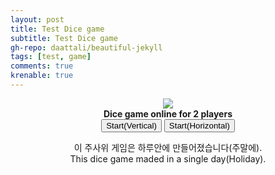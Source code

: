 ```yaml
---
layout: post
title: Test Dice game
subtitle: Test Dice game
gh-repo: daattali/beautiful-jekyll
tags: [test, game]
comments: true
krenable: true
---
```


<html>
	<head>
		<title>Dice</title>
	</head>
	<body>
		<script language = "javascript">

toWrite = "";
vertical = true;
whiteTblackF = true;
blackScore = new Array(15);
whiteScore = new Array(15);
leftRoll = 0;
dice = new Array(5);
diceUse = new Array(5);


function DocOpen(){
	toWrite = "";
}

function DocWrite(inStr){
	toWrite = toWrite + inStr;
	document.getElementById("banramlo_blog_Dice_html").innerHTML  = toWrite;
}

function computeScore(which){
	sum = 0;
	count = 0;
	smallStraight = true;
	largeStraight = true;
	yacht = true;
	switch(which){
	case 00:
			sum = 0;
			for(idx = 0; idx < 5; ++idx){
				if(dice[idx] == 1)
					sum += dice[idx];
			}
			return sum;
	case 01: 
			sum = 0;
			for(idx = 0; idx < 5; ++idx){
				if(dice[idx] == 2)
					sum += dice[idx];
			}
			return sum;
	case 02: 
			sum = 0;
			for(idx = 0; idx < 5; ++idx){
				if(dice[idx] == 3)
					sum += dice[idx];
			}
			return sum;
	case 03: 
			sum = 0;
			for(idx = 0; idx < 5; ++idx){
				if(dice[idx] == 4)
					sum += dice[idx];
			}
			return sum;
	case 04: 
			sum = 0;
			for(idx = 0; idx < 5; ++idx){
				if(dice[idx] == 5)
					sum += dice[idx];
			}
			return sum;
	case 05: 
			sum = 0;
			for(idx = 0; idx < 5; ++idx){
				if(dice[idx] == 6)
					sum += dice[idx];
			}
			return sum;
	case 08: 
			sum = 0;
			for(idx = 0; idx < 5; ++idx){
				sum += dice[idx];
			}
			if(sum > 30)
				sum = 30;
			return sum;
	case 09: 
			sum = 0;
			if(dice[0] == dice[1]){
				cri = dice[0];
			}
			else if(dice[1] == dice[2]){
				cri = dice[1];
			}
			else{
				return 0;
			}
			count = 0;
			for(idx = 0; idx < 5; ++idx){
				if(dice[idx] == cri){
					++count;
				}
			}
			if(count >= 4)
			sum = count * cri;
			if(sum > 30)
				sum = 30;
			return sum;
	case 10: 
			sum = 0;
			if(dice[0] == dice[1] && dice[3] == dice[4]){
				if(dice[2] == dice[1] || dice[2] == dice[3]){
					//only fullhouse
				}
				else{
					return 0;
				}
			}
			else{
				return 0;
			}
			sum = 0;
			for(idx = 0; idx < 5; ++idx){
				sum += dice[idx];
			}
			if(sum > 30)
				sum = 30;
			return sum;
	case 11:
			onePasser = true;
			smallStraight = true;
			for(idx = 0; idx < (onePasser ? 3 : 4); ++idx){
				if((dice[idx] + 1) != dice[idx + 1]){
					if((dice[idx] == dice[idx + 1]) && onePasser){
						onePasser = false;
					}
					else{
						smallStraight = false;
					}
				}
			}
			if(smallStraight)
				return 15;
			smallStraight = true;
			for(idx = 1; idx < 4; ++idx){
				if(dice[idx] +1 != dice[idx + 1]){
					smallStraight = false;
				}
			}
			if(smallStraight)
				return 15;
			return 0;
	case 12:
			largeStraight = true;
			for(idx = 0; idx < 4; ++idx){
				if(dice[idx] + 1 != dice[idx + 1]){
					largeStraight = false;
				}
			}
			if(largeStraight)
				return 30;
			return 0;
	case 13:
			yacht = true;
			for(idx = 0; idx < 4; ++idx){
				if(dice[idx] != dice[idx + 1]){
					yacht = false;
				}
			}
			if(yacht)
				return 50;
			return 0;
	default: return -1;
	}
}

function SetUp(which, score){
	turn += 1;
	if(whiteTblackF){
		whiteScore[which] = score;
	}
	else{
		blackScore[which] = score;
	}
	if(turn == 24){
		collectScore();
		return;
	}
	whiteTblackF = !whiteTblackF;
	for(idx2 = 0; idx2 < 5; ++idx2){
		diceUse[idx2] = true;
	}
	
	leftRoll = 3;
	diceRoll();
}

function UpdateScore(_targetData){
	targetData = new Array(15);
	for(idx3 = 0; idx3 < 15; ++idx3){
		if(_targetData[idx3] > 0)
			targetData[idx3] = _targetData[idx3];
		else
			targetData[idx3] = 0;
	}
	
	_targetData[6] = (targetData[0] + targetData[1] + targetData[2] + targetData[3] + targetData[4] + targetData[5]);
	_targetData[7] = (_targetData[6] >= 63 ? 35 : -1);
	_targetData[14] = (targetData[0] + targetData[1] + targetData[2] + targetData[3] + targetData[4] + targetData[5] + targetData[6] + targetData[7] + targetData[8] + targetData[9] + targetData[10] + targetData[11] + targetData[12] + targetData[13]);	
}

function WriteFor(whom, which){
	if(whom == 0){
		switch(which){
		case 00: DocWrite("Ones"); break;
		case 01: DocWrite("Twos"); break;
		case 02: DocWrite("Threes"); break;
		case 03: DocWrite("Fours"); break;
		case 04: DocWrite("Fives"); break;
		case 05: DocWrite("Sixs"); break;
		case 06: DocWrite("Sum"); break;
		case 07: DocWrite("Bonus"); break;
		case 08: DocWrite("Choice"); break;
		case 09: DocWrite("Four-of-a-kind"); break;
		case 10: DocWrite("Full house"); break;
		case 11: DocWrite("Small straight"); break;
		case 12: DocWrite("Large straight"); break;
		case 13: DocWrite("Dice"); break;
		case 14: DocWrite("Total"); break;
		default: break;
		}
		return;
	}
	else if(whom == 3){
		switch(which){
		case 00: DocWrite("x1"); break;
		case 01: DocWrite("x2"); break;
		case 02: DocWrite("x3"); break;
		case 03: DocWrite("x4"); break;
		case 04: DocWrite("x5"); break;
		case 05: DocWrite("x6"); break;
		case 06: DocWrite(">=63"); break;
		case 07: DocWrite("35"); break;
		case 08: DocWrite("SUM(<=30)"); break;
		case 09: DocWrite("SUM(<=30)"); break;
		case 10: DocWrite("SUM(<=30)"); break;
		case 11: DocWrite("15"); break;
		case 12: DocWrite("30"); break;
		case 13: DocWrite("50"); break;
		case 14: DocWrite(""); break;
		default: break;
		}
		return;
	}
	else{
		if(whiteTblackF){
			if(whom == 2){
				if(whiteScore[which] == -1){
					get = computeScore(which);
					if(get >= 0){
						DocWrite("<input type = \"button\" value = \""+ get +"\" onClick = \"SetUp(" + which + "," + get + ")\">   ");	
					}
					return;
				}
			}
		}
		else{
			if(whom == 1){
				if(blackScore[which] == -1){
					get = computeScore(which);
					if(get >= 0){
						DocWrite("<input type = \"button\" value = \""+ get +"\" onClick = \"SetUp(" + which + "," + get + ")\">  ");	
					}
					return;
				}
			}
		}
		if(whom == 1)
			targetData = blackScore;
		else
			targetData = whiteScore;
		DocWrite(targetData[which] < 0 ? "" : targetData[which]);
	}
}

function diceRoll(){
	for(idx4 = 0; idx4 < 5; ++idx4){
		if(diceUse[idx4]){
			dice[idx4] = parseInt(Math.random() * 6) % 6 + 1;
		}
	}
	leftRoll -= 1;
	//simple bubble sort because not important
	UpdateTable();
}

function changeDice(index){
	diceUse[index] = !diceUse[index];
	UpdateTable();
}

function numToEng(i){
	switch(i){
		case 1: return "one";
		case 2: return "two";
		case 3: return "three";
		case 4: return "four";
		case 5: return "five";
		case 6: return "six";
		default: return "ERROR";
	}
}

function UpdateTable(){
	UpdateScore(whiteScore);
	UpdateScore(blackScore);
	for(i = 0; i < 5; ++i){
		for(j = i + 1; j < 5; ++j){
			if(dice[i] > dice[j]){
				tmp = dice[i];
				dice[i] = dice[j];
				dice[j] = tmp;
				tmpUse = diceUse[i];
				diceUse[i] = diceUse[j];
				diceUse[j] = tmpUse;
			}
		}
	}
	DocOpen();
	DocWrite("<table border=1>");
	if(vertical){	
		DocWrite("<th> What </th> <th> Black </th> <th> White </th> <th> Score </th>");
		for(j = 0; j < 15; ++j){
			DocWrite("<tr>");
			for(i = 0; i < 4; ++i){
				DocWrite("<td>");
				WriteFor(i, j);
				DocWrite("</td>");
			}
			DocWrite("</tr>");
		}
		DocWrite("</table>");
	}
	else{	
		for(i = 0; i < 4; ++i){
			DocWrite("<tr>");
			switch(i){
				case 0: DocWrite("<th> What </th>"); break;
				case 1: DocWrite("<th> Black </th>"); break;
				case 2: DocWrite("<th> White </th>"); break;
				case 3: DocWrite("<th> Score </th>"); break;
			}
			for(j = 0; j < 15; ++j){
				DocWrite("<td>");
				WriteFor(i, j);
				DocWrite("</td>");	
			}
			DocWrite("</tr>");
		}
		DocWrite("</table>");
	}
	
	for(i = 0; i < 5; ++i){
		for(j = i + 1; j < 5; ++j){
			iBig = dice[i] > dice[j];
			if(diceUse[i] && !diceUse[j])
				iBig = false;
			if(!diceUse[i] && diceUse[j])
				iBig = true;
			if(iBig){
				tmp = dice[i];
				dice[i] = dice[j];
				dice[j] = tmp;
				tmpUse = diceUse[i];
				diceUse[i] = diceUse[j];
				diceUse[j] = tmpUse;
			}
		}
	}
	for(i = 0; i < 5; ++i){
		DocWrite("<input type = \"button\" value = \""+ (diceUse[i] ? "Keep dice " : "Use dice ") + (i + 1) +"\" onClick = \"changeDice(" + i + ")\">   ");	
	}
	if(leftRoll > 0)
		DocWrite("<input type = \"button\" value = \"Roll dice(" + leftRoll + ")\" onClick = \"diceRoll()\">");
	DocWrite("<br>");
	if(whiteTblackF){
		for(i = 0; i < 5; ++i){
			DocWrite("<img src =\"https://banramlo.github.io/assets/post/2020-07-25-Dice/dice-six-faces-" + numToEng(dice[i]) + ".png\" width= 100px height = 100px");
			if(diceUse[i])
				DocWrite();
			DocWrite(">");
		}
	}
	else{
		for(i = 0; i < 5; ++i){
			DocWrite("<img src =\"https://banramlo.github.io/assets/post/2020-07-25-Dice/inverted-dice-" + (dice[i]) + ".png\"  width= 100px height = 100px>");
		}
	}
}


function collectScore(){
	UpdateScore(whiteScore);
	UpdateScore(blackScore);
	
	DocOpen();
	DocWrite("<table border=1>");
	if(vertical){	
		DocWrite("<th> What </th> <th> Black </th> <th> White </th> <th> Score </th>");
		for(j = 0; j < 15; ++j){
			DocWrite("<tr>");
			for(i = 0; i < 4; ++i){
				if(i == 1)
					whiteTblackF = true;
				if(i == 2)
					whiteTblackF = false;
				DocWrite("<td>");
				WriteFor(i, j);
				DocWrite("</td>");
			}
			DocWrite("</tr>");
		}
		DocWrite("</table>");
	}
	else{	
		for(i = 0; i < 4; ++i){
			DocWrite("<tr>");
			switch(i){
				case 0: DocWrite("<th> What </th>"); break;
				case 1: DocWrite("<th> Black </th>"); break;
				case 2: DocWrite("<th> White </th>"); break;
				case 3: DocWrite("<th> Score </th>"); break;
			}
			for(j = 0; j < 15; ++j){
				if(i == 1)
					whiteTblackF = true;
				if(i == 2)
					whiteTblackF = false;
				DocWrite("<td>");
				WriteFor(i, j);
				DocWrite("</td>");	
			}
			DocWrite("</tr>");
		}
		DocWrite("</table>");
	}
	DocWrite("<br>");
	if(whiteScore[14] < blackScore[14]){
		DocWrite("Black win!");
	}
	else if(whiteScore[14] > blackScore[14]){
		DocWrite("White win!");
	}
	else{
		DocWrite("Draw!");
	}
	DocWrite("<br>");
	DocWrite("<input type = \"button\" value = \"Restart\" onClick = \"Start(" + vertical + ")\">");
	DocWrite("<input type = \"button\" value = \"Back to title\" onClick = \"BackToTitle()\">");
}

function BackToTitle(){
	DocOpen();
	DocWrite("<img width=500px height=500px src = \"https://banramlo.github.io/assets/post/2020-07-25-Dice/rolling-dices.png\"><br><b>Dice game online for 2 players</b> <br><input type = \"button\" value = \"Start(Vertical)\" onClick = \"Start(true)\"> <input type = \"button\" value = \"Start(Horizontal)\" onClick = \"Start(false)\">");
}

function Start(_vert){
	turn = 0;
	whiteTblackF = parseInt(Math.random() * 2) % 2 == 0? true : false;
	vertical = _vert;
	for(i = 0; i < 5; ++i){
		diceUse[i] = true;
	}
	for(i = 0; i < 15; ++i){
		whiteScore[i] = -1;
		blackScore[i] = -1;
	}
	leftRoll = 3;
	diceRoll();
}
		</script>
	<center>
	<p id="banramlo_blog_Dice_html">
	<img src="https://banramlo.github.io/assets/post/2020-07-25-Dice/rolling-dices.png"><br>
	<b>Dice game online for 2 players</b><br>
	<input type = "button" value = "Start(Vertical)" onClick = "Start(true)">
	<input type = "button" value = "Start(Horizontal)" onClick = "Start(false)">
	</p>
	<div class="kor">
	이 주사위 게임은 하루안에 만들어졌습니다(주말에).
	</div>
	<div class="eng">
	This dice game maded in a single day(Holiday).
	</div>
	</center>
	</body>
</html>
